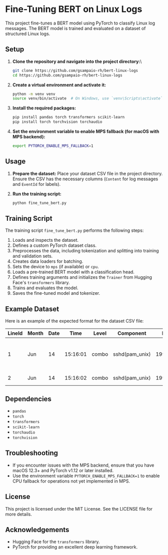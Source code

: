 
# Fine-Tuning BERT on Linux Logs

This project fine-tunes a BERT model using PyTorch to classify Linux log messages. The BERT model is trained and evaluated on a dataset of structured Linux logs.

## Setup

1. **Clone the repository and navigate into the project directory:**\

   ```sh
   git clone https://github.com/gsampaio-rh/bert-linux-logs
   cd https://github.com/gsampaio-rh/bert-linux-logs
   ```

2. **Create a virtual environment and activate it:**

   ```sh
   python -m venv venv
   source venv/bin/activate  # On Windows, use `venv\Scripts\activate`
   ```

3. **Install the required packages:**

   ```sh
   pip install pandas torch transformers scikit-learn
   pip install torch torchvision torchaudio
   ```

4. **Set the environment variable to enable MPS fallback (for macOS with MPS backend):**

   ```sh
   export PYTORCH_ENABLE_MPS_FALLBACK=1
   ```

## Usage

1. **Prepare the dataset:**
   Place your dataset CSV file in the project directory. Ensure the CSV has the necessary columns (`Content` for log messages and `EventId` for labels).

2. **Run the training script:**

   ```sh
   python fine_tune_bert.py
   ```

## Training Script

The training script `fine_tune_bert.py` performs the following steps:

1. Loads and inspects the dataset.
2. Defines a custom PyTorch dataset class.
3. Preprocesses the data, including tokenization and splitting into training and validation sets.
4. Creates data loaders for batching.
5. Sets the device to `mps` (if available) or `cpu`.
6. Loads a pre-trained BERT model with a classification head.
7. Defines training arguments and initializes the `Trainer` from Hugging Face's `transformers` library.
8. Trains and evaluates the model.
9. Saves the fine-tuned model and tokenizer.

## Example Dataset

Here is an example of the expected format for the dataset CSV file:

| LineId | Month | Date | Time | Level | Component | PID | Content                                                | EventId | EventTemplate                                        |
|--------|-------|------|------|-------|-----------|-----|--------------------------------------------------------|---------|------------------------------------------------------|
| 1      | Jun   | 14   | 15:16:01 | combo  | sshd(pam_unix) | 19939.0 | authentication failure; logname= uid=0 euid=0 ...       | E16     | authentication failure; logname= uid=0 euid=0 ...     |
| 2      | Jun   | 14   | 15:16:02 | combo  | sshd(pam_unix) | 19937.0 | check pass; user unknown                                | E27     | check pass; user unknown                              |

## Dependencies

- `pandas`
- `torch`
- `transformers`
- `scikit-learn`
- `torchaudio`
- `torchvision`

## Troubleshooting

- If you encounter issues with the MPS backend, ensure that you have macOS 12.3+ and PyTorch v1.12 or later installed.
- Use the environment variable `PYTORCH_ENABLE_MPS_FALLBACK=1` to enable CPU fallback for operations not yet implemented in MPS.

## License

This project is licensed under the MIT License. See the LICENSE file for more details.

## Acknowledgements

- Hugging Face for the `transformers` library.
- PyTorch for providing an excellent deep learning framework.
